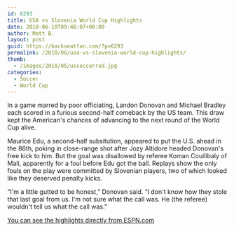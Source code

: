 ```yaml
---
id: 6293
title: USA vs Slovenia World Cup Highlights
date: 2010-06-18T09:48:07+00:00
author: Matt B.
layout: post
guid: https://backseatfan.com/?p=6293
permalink: /2010/06/usa-vs-slovenia-world-cup-highlights/
thumb:
  - /images/2010/05/ussoccerred.jpg
categories:
  - Soccer
  - World Cup
---
```


<div class="entry">
  <p>
    In a game marred by poor officiating, Landon Donovan and Michael Bradley each scored in a furious second-half comeback by the US team. This draw kept the American's chances of advancing to the next round of the World Cup alive.
  </p>

  <p>
    Maurice Edu, a second-half subsitution, appeared to put the U.S. ahead in the 86th, poking in close-range shot after Jozy Altidore headed Donovan's free kick to him. But the goal was disallowed by referee Koman Couilibaly of Mali, apparently for a foul before Edu got the ball. Replays show the only fouls on the play were committed by Slovenian players, two of which looked like they deserved penalty kicks.
  </p>

  <p>
    &#8220;I'm a little gutted to be honest,&#8221; Donovan said. &#8220;I don't know how they stole that last goal from us. I'm not sure what the call was. He (the referee) wouldn't tell us what the call was.&#8221;
  </p>

  <p>
    <a href="http://espn.go.com/video/clip?id=5301919">You can see the highlights directly from ESPN.com</a>
  </p>
</div>

